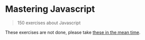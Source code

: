 # Mastering Javascript 

> 150 exercises about Javascript

These exercises are not done, please take [these in the mean time](https://repl.it/classroom/invite/8FaFGSO).

